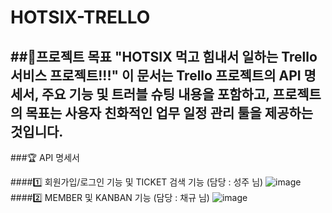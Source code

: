 # HOTSIX-TRELLO


##🏁프로젝트 목표
"HOTSIX 먹고 힘내서 일하는 Trello 서비스 프로젝트!!!"
이 문서는 Trello 프로젝트의 API 명세서, 주요 기능 및 트러블 슈팅 내용을 포함하고, 프로젝트의 목표는 사용자 친화적인 업무 일정 관리 툴을 제공하는 것입니다.
---

###🏆 API 명세서

####1️⃣ 회원가입/로그인 기능 및 TICKET 검색 기능 (담당 : 성주 님)
![image](https://github.com/user-attachments/assets/3190390b-5d5e-413d-9d36-5ab5ae24b05d)
####2️⃣ MEMBER 및 KANBAN 기능 (담당 : 채규 님)
![image](https://github.com/user-attachments/assets/de9b7a81-7f2d-42cc-bbc9-3a61e72fb6ed)
